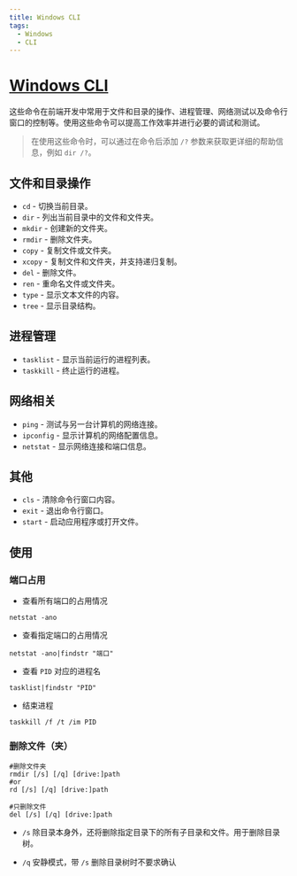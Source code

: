 ```yaml
---
title: Windows CLI
tags:
  - Windows
  - CLI
---
```


# [Windows CLI](https://learn.microsoft.com/zh-cn/windows-server/administration/windows-commands/windows-commands)

这些命令在前端开发中常用于文件和目录的操作、进程管理、网络测试以及命令行窗口的控制等。使用这些命令可以提高工作效率并进行必要的调试和测试。

> 在使用这些命令时，可以通过在命令后添加 `/?` 参数来获取更详细的帮助信息，例如 `dir /?`。

## 文件和目录操作

- `cd` - 切换当前目录。
- `dir` - 列出当前目录中的文件和文件夹。
- `mkdir` - 创建新的文件夹。
- `rmdir` - 删除文件夹。
- `copy` - 复制文件或文件夹。
- `xcopy` - 复制文件和文件夹，并支持递归复制。
- `del` - 删除文件。
- `ren` - 重命名文件或文件夹。
- `type` - 显示文本文件的内容。
- `tree` - 显示目录结构。

## 进程管理

- `tasklist` - 显示当前运行的进程列表。
- `taskkill` - 终止运行的进程。

## 网络相关

- `ping` - 测试与另一台计算机的网络连接。
- `ipconfig` - 显示计算机的网络配置信息。
- `netstat` - 显示网络连接和端口信息。

## 其他

- `cls` - 清除命令行窗口内容。
- `exit` - 退出命令行窗口。
- `start` - 启动应用程序或打开文件。

## 使用


### 端口占用

* 查看所有端口的占用情况

```shell
netstat -ano
```

* 查看指定端口的占用情况

```shell
netstat -ano|findstr "端口"
```

* 查看 `PID` 对应的进程名

```shell
tasklist|findstr "PID"
```

* 结束进程

```shell
taskkill /f /t /im PID
```

### 删除文件（夹）

```shell
#删除文件夹
rmdir [/s] [/q] [drive:]path
#or
rd [/s] [/q] [drive:]path

#只删除文件
del [/s] [/q] [drive:]path
```

- `/s` 除目录本身外，还将删除指定目录下的所有子目录和文件。用于删除目录树。

- `/q` 安静模式，带 `/s` 删除目录树时不要求确认
